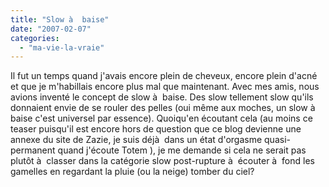 ```yaml
---
title: "Slow à  baise"
date: "2007-02-07"
categories: 
  - "ma-vie-la-vraie"
---
```


Il fut un temps quand j'avais encore plein de cheveux, encore plein d'acné et que je m'habillais encore plus mal que maintenant. Avec mes amis, nous avions inventé le concept de slow à  baise. Des slow tellement slow qu'ils donnaient envie de se rouler des pelles (oui même aux moches, un slow à  baise c'est universel par essence). Quoiqu'en écoutant cela (au moins ce teaser puisqu'il est encore hors de question que ce blog devienne une annexe du site de Zazie, je suis déjà  dans un état d'orgasme quasi-permanent quand j'écoute Totem ), je me demande si cela ne serait pas plutôt à  classer dans la catégorie slow post-rupture à  écouter à  fond les gamelles en regardant la pluie (ou la neige) tomber du ciel?
